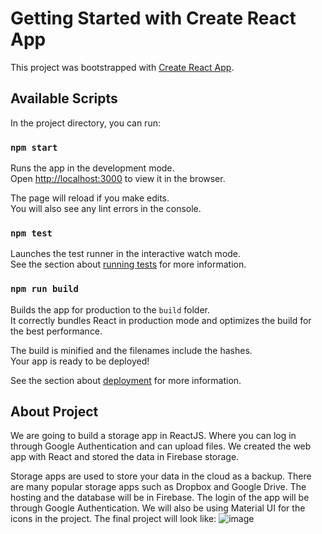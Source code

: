 # Getting Started with Create React App

This project was bootstrapped with [Create React App](https://github.com/facebook/create-react-app).

## Available Scripts

In the project directory, you can run:

### `npm start`

Runs the app in the development mode.\
Open [http://localhost:3000](http://localhost:3000) to view it in the browser.

The page will reload if you make edits.\
You will also see any lint errors in the console.

### `npm test`

Launches the test runner in the interactive watch mode.\
See the section about [running tests](https://facebook.github.io/create-react-app/docs/running-tests) for more information.

### `npm run build`

Builds the app for production to the `build` folder.\
It correctly bundles React in production mode and optimizes the build for the best performance.

The build is minified and the filenames include the hashes.\
Your app is ready to be deployed!

See the section about [deployment](https://facebook.github.io/create-react-app/docs/deployment) for more information.

## About Project
We are going to build a storage app in ReactJS. Where you can log in through Google Authentication and can upload files. We created the web app with React and stored the data in Firebase storage.

Storage apps are used to store your data in the cloud as a backup. There are many popular storage apps such as Dropbox and Google Drive.
The hosting and the database will be in Firebase. The login of the app will be through Google Authentication. We will also be using Material UI for the icons in the project. The final project will look like:
![image](https://user-images.githubusercontent.com/89516817/146151567-d9d4eba8-9e7f-4aee-8bd4-dc5e3b12fc33.png)
